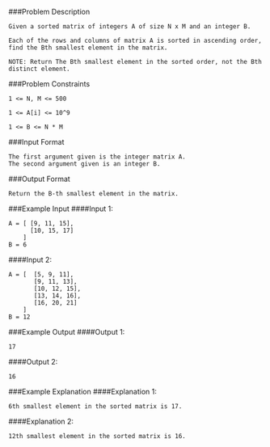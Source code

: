 ###Problem Description
```
Given a sorted matrix of integers A of size N x M and an integer B.

Each of the rows and columns of matrix A is sorted in ascending order, find the Bth smallest element in the matrix.

NOTE: Return The Bth smallest element in the sorted order, not the Bth distinct element.
```


###Problem Constraints
```
1 <= N, M <= 500

1 <= A[i] <= 10^9

1 <= B <= N * M
```


###Input Format
```
The first argument given is the integer matrix A.
The second argument given is an integer B.
```


###Output Format
```
Return the B-th smallest element in the matrix.
```



###Example Input
####Input 1:

```
A = [ [9, 11, 15],
      [10, 15, 17] 
    ]
B = 6
```
####Input 2:

```
A = [  [5, 9, 11],
       [9, 11, 13],
       [10, 12, 15],
       [13, 14, 16],
       [16, 20, 21] 
    ]
B = 12

```
###Example Output
####Output 1:

```
17
```
####Output 2:

```
16
```


###Example Explanation
####Explanation 1:

```
6th smallest element in the sorted matrix is 17.
```
####Explanation 2:

```
12th smallest element in the sorted matrix is 16.
```